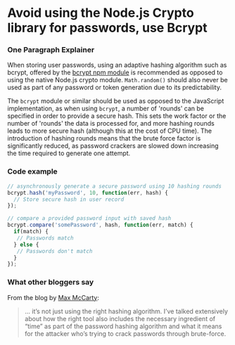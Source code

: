 # Avoid using the Node.js Crypto library for passwords, use Bcrypt

### One Paragraph Explainer

When storing user passwords, using an adaptive hashing algorithm such as bcrypt, offered by the [bcrypt npm module](https://www.npmjs.com/package/bcrypt) is recommended as opposed to using the native Node.js crypto module. `Math.random()` should also never be used as part of any password or token generation due to its predictability.

The `bcrypt` module or similar should be used as opposed to the JavaScript implementation, as when using `bcrypt`, a number of 'rounds' can be specified in order to provide a secure hash. This sets the work factor or the number of 'rounds' the data is processed for, and more hashing rounds leads to more secure hash (although this at the cost of CPU time). The introduction of hashing rounds means that the brute force factor is significantly reduced, as password crackers are slowed down increasing the time required to generate one attempt.

### Code example

```javascript
// asynchronously generate a secure password using 10 hashing rounds
bcrypt.hash('myPassword', 10, function(err, hash) {
  // Store secure hash in user record
});

// compare a provided password input with saved hash
bcrypt.compare('somePassword', hash, function(err, match) {
  if(match) {
   // Passwords match
  } else {
   // Passwords don't match
  } 
});
```

### What other bloggers say

From the blog by [Max McCarty](https://dzone.com/articles/nodejs-and-password-storage-with-bcrypt):
> ... it’s not just using the right hashing algorithm. I’ve talked extensively about how the right tool also includes the necessary ingredient of “time” as part of the password hashing algorithm and what it means for the attacker who’s trying to crack passwords through brute-force.
